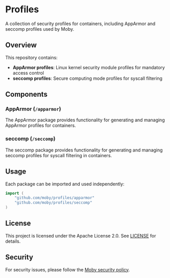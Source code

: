# Profiles

A collection of security profiles for containers, including AppArmor and seccomp profiles used by Moby.

## Overview

This repository contains:

- **AppArmor profiles**: Linux kernel security module profiles for mandatory access control
- **seccomp profiles**: Secure computing mode profiles for syscall filtering

## Components

### AppArmor (`/apparmor`)

The AppArmor package provides functionality for generating and managing AppArmor profiles for containers.

### seccomp (`/seccomp`)

The seccomp package provides functionality for generating and managing seccomp profiles for syscall filtering in containers.

## Usage

Each package can be imported and used independently:

```go
import (
    "github.com/moby/profiles/apparmor"
    "github.com/moby/profiles/seccomp"
)
```

## License

This project is licensed under the Apache License 2.0. See [LICENSE](LICENSE) for details.

## Security

For security issues, please follow the [Moby security policy](https://github.com/moby/moby/security/policy).
